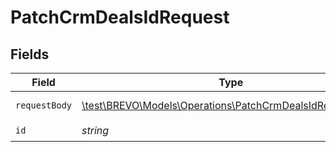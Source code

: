 # PatchCrmDealsIdRequest


## Fields

| Field                                                                                                             | Type                                                                                                              | Required                                                                                                          | Description                                                                                                       |
| ----------------------------------------------------------------------------------------------------------------- | ----------------------------------------------------------------------------------------------------------------- | ----------------------------------------------------------------------------------------------------------------- | ----------------------------------------------------------------------------------------------------------------- |
| `requestBody`                                                                                                     | [\test\BREVO\Models\Operations\PatchCrmDealsIdRequestBody](../../models/operations/PatchCrmDealsIdRequestBody.md) | :heavy_check_mark:                                                                                                | Updated deal details.                                                                                             |
| `id`                                                                                                              | *string*                                                                                                          | :heavy_check_mark:                                                                                                | N/A                                                                                                               |